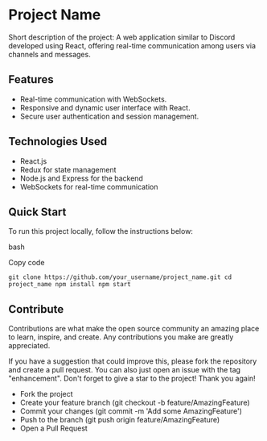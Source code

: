 # Project Name

Short description of the project: A web application similar to Discord developed using React, offering real-time communication among users via channels and messages.

## Features

- Real-time communication with WebSockets.
- Responsive and dynamic user interface with React.
- Secure user authentication and session management.

## Technologies Used

- React.js
- Redux for state management
- Node.js and Express for the backend
- WebSockets for real-time communication

## Quick Start

To run this project locally, follow the instructions below:

bash

Copy code

`git clone https://github.com/your_username/project_name.git cd project_name npm install npm start`

## Contribute

Contributions are what make the open source community an amazing place to learn, inspire, and create. Any contributions you make are greatly appreciated.

If you have a suggestion that could improve this, please fork the repository and create a pull request. You can also just open an issue with the tag "enhancement". Don't forget to give a star to the project! Thank you again!

- Fork the project
- Create your feature branch (git checkout -b feature/AmazingFeature)
- Commit your changes (git commit -m 'Add some AmazingFeature')
- Push to the branch (git push origin feature/AmazingFeature)
- Open a Pull Request
